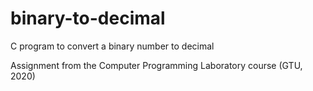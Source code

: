 # binary-to-decimal

C program to convert a binary number to decimal

Assignment from the Computer Programming Laboratory course (GTU, 2020)
